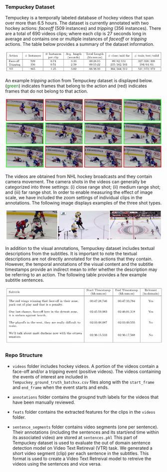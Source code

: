 ### Tempuckey Dataset
Tempuckey is a temporally labeled database of hockey videos that span over more than 6.5 hours. The dataset is currently annotated with two hockey actions: *faceoff* (509 instances) and *tripping* (356 instances). There are a total of 690 videos clips; where each clip is 27 seconds long in average and contains one or multiple instances of *faceoff* or *tripping* actions. The table below provides a summary of the dataset information.

<img src="https://github.com/R2D2oid/Tempuckey/blob/master/docs/tempuckey_info.png" alt="Tempuckey Dataset Info" width="800"/>

An example *tripping* action from Tempuckey dataset is displayed below. (<span style="color:green">green</span>) indicates frames that belong to the action and (red) indicates frames that do not belong to that action.

<img src="https://github.com/R2D2oid/Tempuckey/blob/master/docs/tempuckey_tripping_example.png" alt="Tripping" width="600"/>

The videos are obtained from NHL hockey broadcasts and they contain camera movement.
The camera shots in the videos can generally be categorized into three settings: (i) close range shot; (ii) medium range shot; and (iii) far range shot. In order to enable measuring the effect of image scale, we have included the zoom settings of individual clips in the annotations. The following image displays examples of the three shot types.

<img src="https://github.com/R2D2oid/Tempuckey/blob/master/docs/tempuckey_three_shots.png" alt="Tripping" width="600"/>

In addition to the visual annotations, Tempuckey dataset includes textual descriptions from the subtitles. It is important to note the textual descriptions are not directly annotated for the actions that they contain. However, the temporal annotations of the visual content and the subtitle timestamps provide an indirect mean to infer whether the description may be referring to an action. The following table provides a few example subtitle sentences.

<img src="https://github.com/R2D2oid/Tempuckey/blob/master/docs/tempuckey_sentence_examples.png" alt="Tripping" width="600"/>


### Repo Structure

- `videos` folder includes hockey videos. A portion of the videos contain a face-off and/or a tripping event (positive videos).
The videos containing the events of interest are included in `Tempuckey_ground_truth_batchxx.csv` files along with the `start_frame` and `end_frame` when the event starts and ends.

- `annotations` folder contains the groupnd truth labels for the videos that have been manually reviewed.

- `feats` folder contains the extracted features for the clips in the `videos` folder.

- `sentence_segments` folder contains video segments (one per sentence). Their annotations (including the sentences and its start/end time within its associated video) are stored at `sentences.pkl` 
This part of Tempuckey dataset is used to evaluate the out of domain sentence detection model on Video Text Retireval (VTR) task. We generated a short video segment (clip) per each sentence in the subtitles. This format is used to create a Video Text Retreival model to retreive the videos using the sentences and vice versa.

                                                                                                                                                
